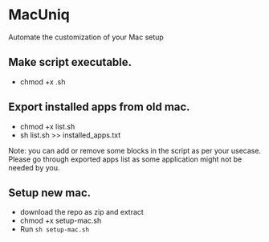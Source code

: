 # MacUniq
Automate the customization of your Mac setup

## Make script executable.
- chmod +x <script-name>.sh

## Export installed apps from old mac.
- chmod +x list.sh
- sh list.sh >> installed_apps.txt

Note: you can add or remove some blocks in the script as per your usecase. Please go through exported apps list as some application might not be needed by you.
## Setup new mac.
- download the repo as zip and extract
- chmod +x setup-mac.sh
- Run `sh setup-mac.sh`

